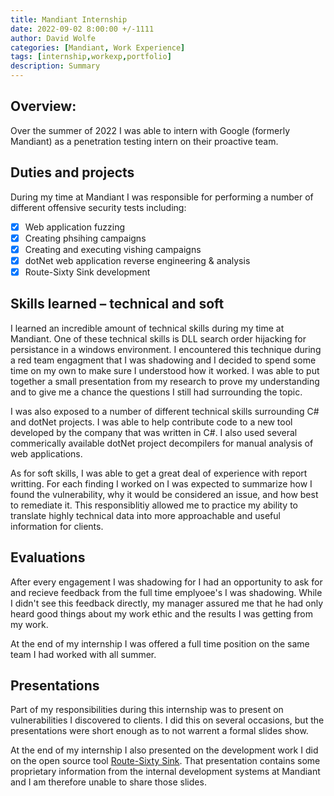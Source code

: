 ```yaml
---
title: Mandiant Internship
date: 2022-09-02 8:00:00 +/-1111
author: David Wolfe
categories: [Mandiant, Work Experience]
tags: [internship,workexp,portfolio] 
description: Summary 
---
```

## Overview:
Over the summer of 2022 I was able to intern with Google (formerly Mandiant) as a penetration testing intern on their proactive team.

## Duties and projects
During my time at Mandiant I was responsible for performing a number of different offensive security tests including:
- [x] Web application fuzzing
- [x] Creating phsihing campaigns
- [x] Creating and executing vishing campaigns
- [x] dotNet web application reverse engineering & analysis
- [x] Route-Sixty Sink development

## Skills learned – technical and soft
I learned an incredible amount of technical skills during my time at Mandiant. One of these technical skills is DLL search order hijacking for persistance in a windows environment. I encountered this technique during a red team engagment that I was shadowing and I decided to spend some time on my own to make sure I understood how it worked. I was able to put together a small presentation from my research to prove my understanding and to give me a chance the questions I still had surrounding the topic.

I was also exposed to a number of different technical skills surrounding C# and dotNet projects. I was able to help contribute code to a new tool developed by the company that was written in C#. I also used several commerically available dotNet project decompilers for manual analysis of web applications.

As for soft skills, I was able to get a great deal of experience with report writting. For each finding I worked on I was expected to summarize how I found the vulnerability, why it would be considered an issue, and how best to remediate it. This responsiblitiy allowed me to practice my ability to translate highly technical data into more approachable and useful information for clients.

## Evaluations
After every engagement I was shadowing for I had an opportunity to ask for and recieve feedback from the full time emplyoee's I was shadowing. While I didn't see this feedback directly, my manager assured me that he had only heard good things about my work ethic and the results I was getting from my work.

At the end of my internship I was offered a full time position on the same team I had worked with all summer.

## Presentations
Part of my responsibilities during this internship was to present on vulnerabilities I discovered to clients. I did this on several occasions, but the presentations were short enough as to not warrent a formal slides show.

At the end of my internship I also presented on the development work I did on the open source tool [Route-Sixty Sink](https://github.com/mandiant/route-sixty-sink). That presentation contains some proprietary information from the internal development systems at Mandiant and I am therefore unable to share those slides.